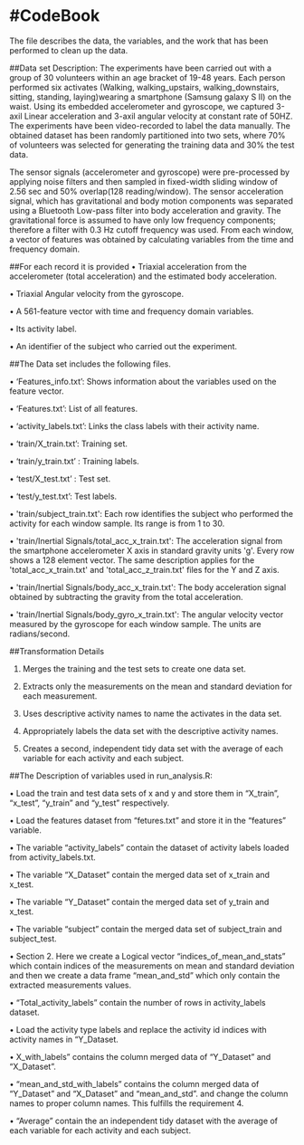 #CodeBook
==============================================================================================

The file describes the data, the variables, and the work that has been performed to clean up the data.

##Data set Description:
The experiments have been carried out with a group of 30 volunteers within an age bracket of 19-48 years. Each person performed six activates (Walking, walking_upstairs, walking_downstairs, sitting, standing, laying)wearing a smartphone (Samsung galaxy S II) on the waist. Using its embedded accelerometer and gyroscope, we captured 3-axil Linear acceleration and 3-axil angular velocity at constant rate of 50HZ. The experiments have been video-recorded to label the data manually. The obtained dataset has been randomly partitioned into two sets, where 70% of volunteers was selected for generating the training data and 30% the test data.

The sensor signals (accelerometer and gyroscope) were pre-processed by applying noise filters and then sampled in fixed-width sliding window of 2.56 sec and 50% overlap(128 reading/window). The sensor acceleration signal, which has gravitational and body motion components was separated using a Bluetooth Low-pass filter into body acceleration and gravity. The gravitational force is assumed to have only low frequency components; therefore a filter with 0.3 Hz cutoff frequency was used. From each window, a vector of features was obtained by calculating variables from the time and frequency domain.

##For each record it is provided
•	Triaxial acceleration from the accelerometer (total acceleration) and the estimated body acceleration.

•	Triaxial Angular velocity from the gyroscope.

•	A 561-feature vector with time and frequency domain variables.

•	Its activity label.

•	An identifier of the subject who carried out the experiment.

##The Data set includes the following files.

•	‘Features_info.txt’: Shows information about the variables used on the feature vector.

•	‘Features.txt’: List of all features.

•	‘activity_labels.txt’: Links the class labels with their activity name.

•	‘train/X_train.txt’: Training set.

•	‘train/y_train.txt’ : Training labels.

•	‘test/X_test.txt’ : Test set.

•	‘test/y_test.txt’: Test labels.

•	'train/subject_train.txt': Each row identifies the subject who performed the activity for each window sample. Its range is from 1 to 30. 

•	'train/Inertial Signals/total_acc_x_train.txt': The acceleration signal from the smartphone accelerometer X axis in standard gravity units 'g'. Every row shows a 128 element vector. The same description applies for the 'total_acc_x_train.txt' and 'total_acc_z_train.txt' files for the Y and Z axis. 

•	'train/Inertial Signals/body_acc_x_train.txt': The body acceleration signal obtained by subtracting the gravity from the total acceleration. 

•	'train/Inertial Signals/body_gyro_x_train.txt': The angular velocity vector measured by the gyroscope for each window sample. The units are radians/second.

##Transformation Details

1.	Merges the training and the test sets to create one data set.

2.	Extracts only the measurements on the mean and standard deviation for each measurement.

3.	Uses descriptive activity names to name the activates in the data set.

4.	Appropriately labels the data set with the descriptive activity names.

5.	Creates a second, independent tidy data set with the average of each variable for each activity and each subject.

##The Description of variables used in run_analysis.R:

•	Load the train and test data sets of x and y and store them in “X_train”, “x_test”, “y_train” and “y_test” respectively.

•	Load the features dataset from “fetures.txt” and store it in the “features” variable. 

•	The variable “activity_labels” contain the dataset of activity labels loaded from activity_labels.txt.

•	The variable “X_Dataset” contain the merged data set of x_train and x_test.

•	The variable “Y_Dataset” contain the merged data set of y_train and x_test.

•	The variable “subject” contain the merged data set of subject_train and subject_test.

•	Section 2. Here we create a Logical vector “indices_of_mean_and_stats” which contain indices of the measurements on mean and standard deviation and then we create a data frame “mean_and_std” which only contain the extracted measurements values.

•	“Total_activity_labels” contain the number of rows in activity_labels dataset.

•	Load the activity type labels and replace the activity id indices with activity names in “Y_Dataset.

•	X_with_labels” contains the column merged data of “Y_Dataset” and “X_Dataset”.

•	“mean_and_std_with_labels” contains the column merged data of “Y_Dataset” and “X_Dataset” and “mean_and_std”. and change the column names to proper column names. This fulfills the requirement 4.

•	“Average” contain the an independent tidy dataset with the average of each variable for each activity and each subject. 


